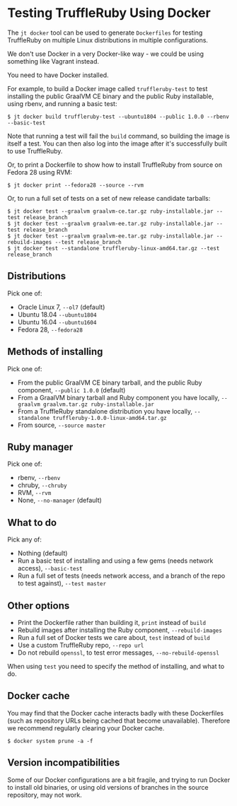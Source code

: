 # Testing TruffleRuby Using Docker

The `jt docker` tool can be used to generate `Dockerfiles` for testing
TruffleRuby on multiple Linux distributions in multiple configurations.

We don't use Docker in a very Docker-like way - we could be using something like
Vagrant instead.

You need to have Docker installed.

For example, to build a Docker image called `truffleruby-test` to test
installing the public GraalVM CE binary and the public Ruby installable,
using rbenv, and running a basic test:

```
$ jt docker build truffleruby-test --ubuntu1804 --public 1.0.0 --rbenv --basic-test
```

Note that running a test will fail the `build` command, so building the image
is itself a test. You can then also log into the image after it's successfully
built to use TruffleRuby.

Or, to print a Dockerfile to show how to install TruffleRuby from source on
Fedora 28 using RVM:

```
$ jt docker print --fedora28 --source --rvm
```

Or, to run a full set of tests on a set of new release candidate tarballs:

```
$ jt docker test --graalvm graalvm-ce.tar.gz ruby-installable.jar --test release_branch
$ jt docker test --graalvm graalvm-ee.tar.gz ruby-installable.jar --test release_branch
$ jt docker test --graalvm graalvm-ee.tar.gz ruby-installable.jar --rebuild-images --test release_branch
$ jt docker test --standalone truffleruby-linux-amd64.tar.gz --test release_branch
```

## Distributions

Pick one of:

* Oracle Linux 7, `--ol7` (default)
* Ubuntu 18.04 `--ubuntu1804`
* Ubuntu 16.04 `--ubuntu1604`
* Fedora 28, `--fedora28`

## Methods of installing

Pick one of:

* From the public GraalVM CE binary tarball, and the public Ruby component, `--public 1.0.0` (default)
* From a GraalVM binary tarball and Ruby component you have locally, `--graalvm graalvm.tar.gz ruby-installable.jar`
* From a TruffleRuby standalone distribution you have locally, `--standalone truffleruby-1.0.0-linux-amd64.tar.gz`
* From source, `--source master`

## Ruby manager

Pick one of:

* rbenv, `--rbenv`
* chruby, `--chruby`
* RVM, `--rvm`
* None, `--no-manager` (default)

## What to do

Pick any of:

* Nothing (default)
* Run a basic test of installing and using a few gems (needs network access), `--basic-test`
* Run a full set of tests (needs network access, and a branch of the repo to test against), `--test master`

## Other options

* Print the Dockerfile rather than building it, `print` instead of `build`
* Rebuild images after installing the Ruby component, `--rebuild-images`
* Run a full set of Docker tests we care about, `test` instead of `build`
* Use a custom TruffleRuby repo, `--repo url`
* Do not rebuild `openssl`, to test error messages, `--no-rebuild-openssl`

When using `test` you need to specify the method of installing, and what to do.

## Docker cache

You may find that the Docker cache interacts badly with these Dockerfiles (such
as repository URLs being cached that become unavailable). Therefore we recommend
regularly clearing your Docker cache.

```
$ docker system prune -a -f
```

## Version incompatibilities

Some of our Docker configurations are a bit fragile, and trying to run Docker
to install old binaries, or using old versions of branches in the source
repository, may not work.
